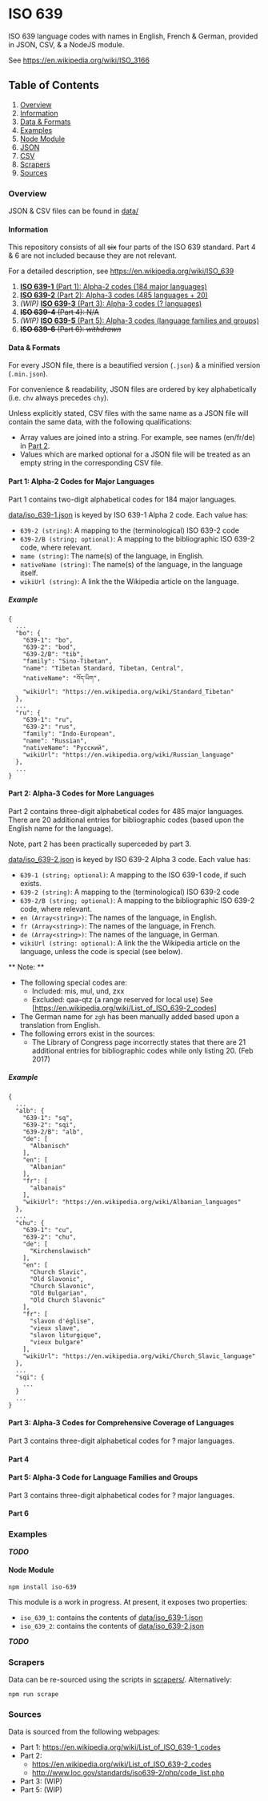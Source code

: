 # ISO 639
ISO 639 language codes with names in English, French & German, provided in JSON, CSV, & a NodeJS module.

See https://en.wikipedia.org/wiki/ISO_3166

## Table of Contents
1. [Overview](#overview)
  1. [Information](#information)
  1. [Data & Formats](#data--formats)
1. [Examples](#examples)
  1. [Node Module](#node-module)
  1. [JSON](#json)
  1. [CSV](#csv)
1. [Scrapers](#scrapers)
1. [Sources](#sources)

### Overview

JSON & CSV files can be found in [data/](data/)

#### Information
This repository consists of all ~~six~~ four parts of the ISO 639 standard. Part 4 & 6 are not included because they are not relevant.

For a detailed description, see https://en.wikipedia.org/wiki/ISO_639

1. [**ISO 639-1** (Part 1): Alpha-2 codes (184 major languages)](#part1)
1. [**ISO 639-2** (Part 2): Alpha-3 codes (485 languages + 20)](#part2)
1. *(WIP)* [**ISO 639-3** (Part 3): Alpha-3 codes (? languages)](#part3)
1. ~~**ISO 639-4** (Part 4): N/A~~
1. *(WIP)* [**ISO 639-5** (Part 5): Alpha-3 codes (language families and groups)](#part5)
1. ~~**ISO 639-6** (Part 6): *withdrawn*~~

#### Data & Formats
For every JSON file, there is a beautified version (`.json`) & a minified version (`.min.json`).

For convenience & readability, JSON files are ordered by key alphabetically (i.e. `chv` always precedes `chy`).

Unless explicitly stated, CSV files with the same name as a JSON file will contain the same data, with the following qualifications:
* Array values are joined into a string. For example, see names (en/fr/de) in [Part 2](#part2).
* Values which are marked optional for a JSON file will be treated as an empty string in the corresponding CSV file.

#### Part 1: Alpha-2 Codes for Major Languages
<a name="part1"></a>

Part 1 contains two-digit alphabetical codes for 184 major languages.

[data/iso_639-1.json](data/iso_639-1.json) is keyed by ISO 639-1 Alpha 2 code. Each value has:
* `639-2 (string)`: A mapping to the (terminological) ISO 639-2 code
* `639-2/B (string; optional)`: A mapping to the bibliographic ISO 639-2 code, where relevant.
* `name (string)`: The name(s) of the language, in English.
* `nativeName (string)`: The name(s) of the language, in the language itself.
* `wikiUrl (string)`: A link the the Wikipedia article on the language.

##### Example
```
{
  ...
  "bo": {
    "639-1": "bo",
    "639-2": "bod",
    "639-2/B": "tib",
    "family": "Sino-Tibetan",
    "name": "Tibetan Standard, Tibetan, Central",
    "nativeName": "བོད་ཡིག",
    "wikiUrl": "https://en.wikipedia.org/wiki/Standard_Tibetan"
  },
  ...
  "ru": {
    "639-1": "ru",
    "639-2": "rus",
    "family": "Indo-European",
    "name": "Russian",
    "nativeName": "Русский",
    "wikiUrl": "https://en.wikipedia.org/wiki/Russian_language"
  },
  ...
}
```

#### Part 2: Alpha-3 Codes for More Languages
<a name="part2"></a>

Part 2 contains three-digit alphabetical codes for 485 major languages. There are 20 additional entries for bibliographic codes (based upon the English name for the language).

Note, part 2 has been practically superceded by part 3.

[data/iso_639-2.json](data/iso_639-2.json) is keyed by ISO 639-2 Alpha 3 code. Each value has:
* `639-1 (string; optional)`: A mapping to the ISO 639-1 code, if such exists.
* `639-2 (string)`: A mapping to the (terminological) ISO 639-2 code
* `639-2/B (string; optional)`: A mapping to the bibliographic ISO 639-2 code, where relevant.
* `en (Array<string>)`: The names of the language, in English.
* `fr (Array<string>)`: The names of the language, in French.
* `de (Array<string>)`: The names of the language, in German.
* `wikiUrl (string: optional)`: A link the the Wikipedia article on the language, unless the code is special (see below).

** Note: **
* The following special codes are:
  * Included: mis, mul, und, zxx
  * Excluded: qaa-qtz (a range reserved for local use)
  See [https://en.wikipedia.org/wiki/List_of_ISO_639-2_codes]
* The German name for `zgh` has been manually added based upon a translation from English.
* The following errors exist in the sources:
  * The Library of Congress page incorrectly states that there are 21 additional entries for bibliographic codes while only listing 20. (Feb 2017)

##### Example
```
{
  ...
  "alb": {
    "639-1": "sq",
    "639-2": "sqi",
    "639-2/B": "alb",
    "de": [
      "Albanisch"
    ],
    "en": [
      "Albanian"
    ],
    "fr": [
      "albanais"
    ],
    "wikiUrl": "https://en.wikipedia.org/wiki/Albanian_languages"
  },
  ...
  "chu": {
    "639-1": "cu",
    "639-2": "chu",
    "de": [
      "Kirchenslawisch"
    ],
    "en": [
      "Church Slavic",
      "Old Slavonic",
      "Church Slavonic",
      "Old Bulgarian",
      "Old Church Slavonic"
    ],
    "fr": [
      "slavon d'église",
      "vieux slave",
      "slavon liturgique",
      "vieux bulgare"
    ],
    "wikiUrl": "https://en.wikipedia.org/wiki/Church_Slavic_language"
  },
  ...
  "sqi": {
    ...
  }
  ...
}
```

#### Part 3: Alpha-3 Codes for Comprehensive Coverage of Languages

Part 3 contains three-digit alphabetical codes for ? major languages.

#### Part 4

#### Part 5: Alpha-3 Code for Language Families and Groups

Part 3 contains three-digit alphabetical codes for ? major languages.

#### Part 6

### Examples
***TODO***

#### Node Module
```
npm install iso-639
```

This module is a work in progress. At present, it exposes two properties:
* `iso_639_1`: contains the contents of [data/iso_639-1.json](data/iso_639-1.json)
* `iso_639_2`: contains the contents of [data/iso_639-2.json](data/iso_639-2.json)

***TODO***

### Scrapers

Data can be re-sourced using the scripts in [scrapers/](scrapers/). Alternatively:
```
npm run scrape
```

### Sources

Data is sourced from the following webpages:

* Part 1: https://en.wikipedia.org/wiki/List_of_ISO_639-1_codes
* Part 2:
  * https://en.wikipedia.org/wiki/List_of_ISO_639-2_codes
  * http://www.loc.gov/standards/iso639-2/php/code_list.php
* Part 3: (WIP)
* Part 5: (WIP)
